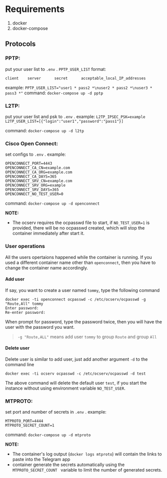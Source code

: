 
# Requirements

 1. docker
 2.   docker-compose

## Protocols

### PPTP:
put your user list to ``.env`` . 
``PPTP_USER_LIST`` format:
```
client    server      secret      acceptable_local_IP_addresses
```
 example:
 ``PPTP_USER_LIST="user1 * pass2 *\nuser2 * pass2 *\nuser3 * pass3 *"``
 command:
 ``docker-compose up -d pptp``

### L2TP:
put your user list and psk to ``.env`` . 
 example:
 ``L2TP_IPSEC_PSK=example``
``L2TP_USER_LIST=[{"login":"user1","password":"pass1"}]``

 command:
 ``docker-compose up -d l2tp``
 
### Cisco Open Connect:
set configs to ``.env`` . 
 example:
 ```
OPENCONNECT_PORT=4443
OPENCONNECT_CA_CN=example.com
OPENCONNECT_CA_ORG=example.com
OPENCONNECT_CA_DAYS=365
OPENCONNECT_SRV_CN=example.com
OPENCONNECT_SRV_ORG=example
OPENCONNECT_SRV_DAYS=365
OPENCONNECT_NO_TEST_USER=0
 ```

 command:
 ``docker-compose up -d openconnect``
 
**NOTE:**
 - The ocserv requires the ocpasswd file to start, if `NO_TEST_USER=1` is provided, there will be no ocpasswd created, which will stop the container immediately after start it.
### User operations

All the users opertaions happened while the container is running. If you used a different container name other than  `openconnect`, then you have to change the container name accordingly.

#### Add user

If say, you want to create a user named  `tommy`, type the following command

```
docker exec -ti openconnect ocpasswd -c /etc/ocserv/ocpasswd -g "Route,All" tommy
Enter password:
Re-enter password:
```

When prompt for password, type the password twice, then you will have the user with the password you want.

> `-g "Route,ALL"`  means add user  `tommy`  to group  `Route`  and group  `All`

#### Delete user

Delete user is similar to add user, just add another argument  `-d`  to the command line

``docker exec -ti ocserv ocpasswd -c /etc/ocserv/ocpasswd -d test``

The above command will delete the default user  `test`, if you start the instance without using environment variable  `NO_TEST_USER`.


### MTPROTO:
set port and number of secrets in ``.env`` . 
 example:
 ```
 MTPROTO_PORT=4444
MTPROTO_SECRET_COUNT=1
```

 command:
 ``docker-compose up -d mtproto``
 
**NOTE:**
 - The container's log output (`docker logs mtproto`) will contain the
   links to paste into the Telegram app
  - container generate the secrets automatically using the ``MTPROTO_SECRET_COUNT `` variable to limit the number of generated secrets.
